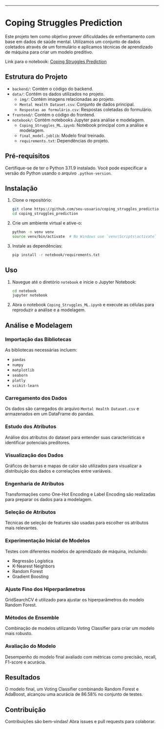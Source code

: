 
---

# Coping Struggles Prediction

Este projeto tem como objetivo prever dificuldades de enfrentamento com base em dados de saúde mental. Utilizamos um conjunto de dados coletados através de um formulário e aplicamos técnicas de aprendizado de máquina para criar um modelo preditivo.

Link para o notebook: [Coping Struggles Prediction](notebook/Coping_Struggles_ML.ipynb)

## Estrutura do Projeto

- `backend/`: Contém o código do backend.
- `data/`: Contém os dados utilizados no projeto.
  - `img/`: Contém imagens relacionadas ao projeto.
  - `Mental Health Dataset.csv`: Conjunto de dados principal.
  - `Respostas ao formulário.csv`: Respostas coletadas do formulário.
- `frontend/`: Contém o código do frontend.
- `notebook/`: Contém notebooks Jupyter para análise e modelagem.
  - `Coping_Struggles_ML.ipynb`: Notebook principal com a análise e modelagem.
  - `final_model.joblib`: Modelo final treinado.
  - `requirements.txt`: Dependências do projeto.

## Pré-requisitos

Certifique-se de ter o Python 3.11.9 instalado. Você pode especificar a versão do Python usando o arquivo `.python-version`.

## Instalação

1. Clone o repositório:
    ```sh
    git clone https://github.com/seu-usuario/coping_struggles_prediction.git
    cd coping_struggles_prediction
    ```

2. Crie um ambiente virtual e ative-o:
    ```sh
    python -m venv venv
    source venv/bin/activate  # No Windows use `venv\Scripts\activate`
    ```

3. Instale as dependências:
    ```sh
    pip install -r notebook/requirements.txt
    ```

## Uso

1. Navegue até o diretório `notebook` e inicie o Jupyter Notebook:
    ```sh
    cd notebook
    jupyter notebook
    ```

2. Abra o notebook `Coping_Struggles_ML.ipynb` e execute as células para reproduzir a análise e a modelagem.

## Análise e Modelagem

### Importação das Bibliotecas
As bibliotecas necessárias incluem:
- `pandas`
- `numpy`
- `matplotlib`
- `seaborn`
- `plotly`
- `scikit-learn`

### Carregamento dos Dados
Os dados são carregados do arquivo `Mental Health Dataset.csv` e armazenados em um DataFrame do pandas.

### Estudo dos Atributos
Análise dos atributos do dataset para entender suas características e identificar potenciais preditores.

### Visualização dos Dados
Gráficos de barras e mapas de calor são utilizados para visualizar a distribuição dos dados e correlações entre variáveis.

### Engenharia de Atributos
Transformações como One-Hot Encoding e Label Encoding são realizadas para preparar os dados para a modelagem.

### Seleção de Atributos
Técnicas de seleção de features são usadas para escolher os atributos mais relevantes.

### Experimentação Inicial de Modelos
Testes com diferentes modelos de aprendizado de máquina, incluindo:
- Regressão Logística
- K-Nearest Neighbors
- Random Forest
- Gradient Boosting

### Ajuste Fino dos Hiperparâmetros
GridSearchCV é utilizado para ajustar os hiperparâmetros do modelo Random Forest.

### Métodos de Ensemble
Combinação de modelos utilizando Voting Classifier para criar um modelo mais robusto.

### Avaliação do Modelo
Desempenho do modelo final avaliado com métricas como precisão, recall, F1-score e acurácia.

## Resultados
O modelo final, um Voting Classifier combinando Random Forest e AdaBoost, alcançou uma acurácia de 86.58% no conjunto de testes.

## Contribuição
Contribuições são bem-vindas! Abra issues e pull requests para colaborar.
